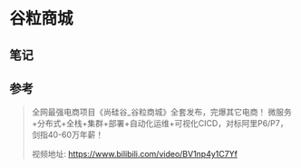 # 谷粒商城



## 笔记



## 参考

> 全网最强电商项目《尚硅谷_谷粒商城》全套发布，完爆其它电商！ 微服务+分布式+全栈+集群+部署+自动化运维+可视化CICD，对标阿里P6/P7，剑指40-60万年薪！
>
> 视频地址: https://www.bilibili.com/video/BV1np4y1C7Yf
